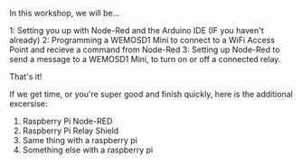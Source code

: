 In this workshop, we will be... 

1: Setting you up with Node-Red and the Arduino IDE (IF you haven't already)
2: Programming a WEMOSD1 Mini to connect to a WiFi Access Point and recieve a command from Node-Red 
3: Setting up Node-Red to send a message to a WEMOSD1 Mini, to turn on or off a connected relay. 

That's it! 

If we get time, or you're super good and finish quickly, here is the additional excersise: 

1. Raspberry Pi Node-RED
2. Raspberry Pi Relay Shield 
3. Same thing with a raspberry pi 
4. Something else with a raspberry pi 
